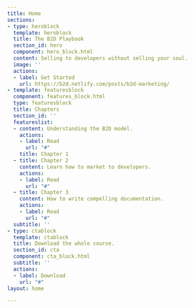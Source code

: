 ```yaml
---
title: Home
sections:
- type: heroblock
  template: heroblock
  title: The B2D Playbook
  section_id: hero
  component: hero_block.html
  content: Selling to developers without selling your soul.
  image: ''
  actions:
  - label: Get Started
    url: https://b2d.netlify.com/posts/b2d-marketing/
- template: featuresblock
  component: features_block.html
  type: featuresblock
  title: Chapters
  section_id: ''
  featureslist:
  - content: Understanding the B2D model.
    actions:
    - label: Read
      url: "#"
    title: Chapter 1
  - title: Chapter 2
    content: Learn how to market to developers.
    actions:
    - label: Read
      url: "#"
  - title: Chapter 3
    content: How to write compelling documentation.
    actions:
    - label: Read
      url: "#"
  subtitle: ''
- type: ctablock
  template: ctablock
  title: Download the whole course.
  section_id: cta
  component: cta_block.html
  subtitle: ''
  actions:
  - label: Download
    url: "#"
layout: home

---
```

